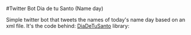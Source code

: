 #Twitter Bot Dia de tu Santo (Name day)

Simple twitter bot that tweets the names of today's name day based on an xml file. It's the code behind: [DiaDeTuSanto](https://twitter.com/DiaDeTuSanto) library: